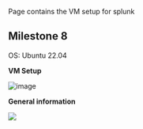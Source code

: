 Page contains the VM setup for splunk

## Milestone 8

OS: Ubuntu 22.04

**VM Setup**

![image](https://user-images.githubusercontent.com/71083461/226212669-528d72a6-6438-4d00-8012-66ffe7584374.png)

**General information**

![](C:\Users\oliver.mustoe\AppData\Roaming\marktext\images\2023-03-19-18-11-12-image.png)
